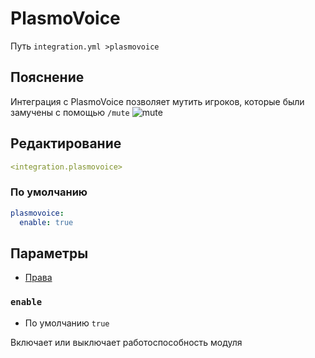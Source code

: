 # PlasmoVoice
Путь `integration.yml >plasmovoice`

## Пояснение
Интеграция с PlasmoVoice позволяет мутить игроков, которые были замучены с помощью `/mute`
![mute](/mute.png)

## Редактирование
```yaml
<integration.plasmovoice>
```

### По умолчанию
```yaml
plasmovoice:
  enable: true
```

## Параметры

- [Права](/ru/permission/integration/plasmovoice/)

### `enable`
- По умолчанию `true`

Включает или выключает работоспособность модуля

